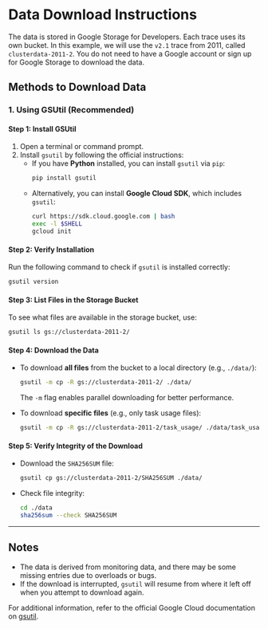 # Data Download Instructions

The data is stored in Google Storage for Developers. Each trace uses its own bucket. In this example, we will use the `v2.1` trace from 2011, called `clusterdata-2011-2`. You do not need to have a Google account or sign up for Google Storage to download the data.

## Methods to Download Data

### 1. **Using GSUtil (Recommended)**

#### Step 1: Install GSUtil
1. Open a terminal or command prompt.
2. Install `gsutil` by following the official instructions:
   - If you have **Python** installed, you can install `gsutil` via `pip`:
     ```bash
     pip install gsutil
     ```
   - Alternatively, you can install **Google Cloud SDK**, which includes `gsutil`:
     ```bash
     curl https://sdk.cloud.google.com | bash
     exec -l $SHELL
     gcloud init
     ```

#### Step 2: Verify Installation
Run the following command to check if `gsutil` is installed correctly:
```bash
gsutil version
```

#### Step 3: List Files in the Storage Bucket
To see what files are available in the storage bucket, use:
```bash
gsutil ls gs://clusterdata-2011-2/
```

#### Step 4: Download the Data
- To download **all files** from the bucket to a local directory (e.g., `./data/`):
  ```bash
  gsutil -m cp -R gs://clusterdata-2011-2/ ./data/
  ```
  The `-m` flag enables parallel downloading for better performance.

- To download **specific files** (e.g., only task usage files):
  ```bash
  gsutil -m cp -R gs://clusterdata-2011-2/task_usage/ ./data/task_usage/
  ```

#### Step 5: Verify Integrity of the Download
- Download the `SHA256SUM` file:
  ```bash
  gsutil cp gs://clusterdata-2011-2/SHA256SUM ./data/
  ```
- Check file integrity:
  ```bash
  cd ./data
  sha256sum --check SHA256SUM
  ```

---

## Notes
- The data is derived from monitoring data, and there may be some missing entries due to overloads or bugs.
- If the download is interrupted, `gsutil` will resume from where it left off when you attempt to download again.

For additional information, refer to the official Google Cloud documentation on [gsutil](https://cloud.google.com/storage/docs/gsutil).
```
